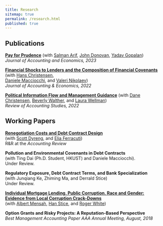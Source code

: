 ```yaml
---
title: Research
sitemap: true
permalink: /research.html
published: true
---
```


## Publications

[__Pay for Prudence__](https://doi.org/10.1016/j.jacceco.2023.101619)
(with [Salman Arif](https://sites.google.com/view/salmanarif),
[John Donovan](https://mendoza.nd.edu/mendoza-directory/profile/?slug=john-donovan),
[Yadav Gopalan](https://sites.google.com/site/ykgopalan/))  
_Journal of Accounting and Economics, 2023_

[__Financial Shocks to Lenders and the Composition of Financial Covenants__](https://doi.org/10.1016/j.jacceco.2021.101426)
(with [Hans Christensen](https://www.chicagobooth.edu/faculty/directory/c/hans-b-christensen),  
[Daniele Macciocchi](https://www.bus.miami.edu/thought-leadership/faculty/accounting/macciocchi.html),
and [Valeri Nikolaev](https://www.chicagobooth.edu/faculty/directory/n/valeri-nikolaev))  
_Journal of Accounting & Economics, 2022_

[__Political Information Flow and Management Guidance__](https://doi.org/10.1007/s11142-022-09671-7)
(with [Dane Christensen](https://business.uoregon.edu/faculty/dane-christensen),
[Beverly Walther](https://www.kellogg.northwestern.edu/faculty/directory/walther_beverly.aspx),
and [Laura Wellman](https://directory.smeal.psu.edu/law613))  
_Review of Accounting Studies, 2022_  

## Working Papers

[__Renegotiation Costs and Debt Contract Design__](https://dx.doi.org/10.2139/ssrn.2981069)  
(with [Scott Dyreng](https://sites.google.com/site/scottdyreng/),
and [Elia Ferracuti](https://sites.google.com/view/eliaferracuti/))  
R&R at the _Accounting Review_  

__Pollution and Environmental Covenants in Debt Contracts__  
(with Ting Dai (Ph.D. Student, HKUST) and Daniele Macciocchi).  
Under Review.

__Regulatory Exposure, Debt Contract Terms, and Bank Specialization__  
(with Junqiang Ke, Zhiming Ma, and Derrald Stice)  
Under Review.

[__Individual Mortgage Lending, Public Corruption, Race and Gender: Evidence from Local Corruption Crack-Downs__](https://papers.ssrn.com/sol3/papers.cfm?abstract_id=3888069)  
(with [Albert Mensah](https://sites.google.com/site/albertmensahkwame/home),
[Han Stice](https://www.bschool.cuhk.edu.hk/staff/stice-han/),
and [Roger White](https://wpcarey.asu.edu/people/profile/1308641))  

__Option Grants and Risky Projects: A Reputation-Based Perspective__  
_Best Management Accounting Paper AAA Annual Meeting, August, 2018_  
